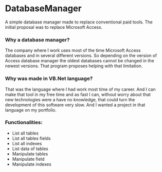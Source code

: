 # DatabaseManager
 A simple database manager made to replace conventional paid tools. 
 The initial proposal was to replace Microsoft Access.
 
### Why a database manager?

The company where I work uses most of the time Microsoft Access databases and in several different versions. So depending on the version of Access database manager the oldest databases cannot be changed in the newest versions. That program proposes helping with that limitation.
 
### Why was made in VB.Net language?

That was the language where I had work most time of my career. And I can make that tool in my free time and as fast I can, without worry about that new technologies were a have no knowledge, that could turn the development of this software very slow. And I wanted a project in that language on my portfolio.

### Functionalities:
* List all tables
* List all tables fields
* List all indexes
* List data of tables
* Manipulate tables
* Manipulate field
* Manipulate indexes

[Icons Sources]: http://www.iconarchive.com/
[Gif Load]: https://icons8.com/preloaders/